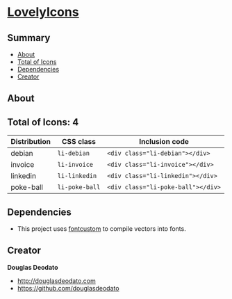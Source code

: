 # [LovelyIcons](http://www.douglasdeodato.com)


## Summary 

- [About](#about)
- [Total of Icons](#totaloficons)
- [Dependencies](#dependencies)
- [Creator](#creator)


## About

## Total of Icons: 4


| Distribution | CSS class                | Inclusion code
| -------------|--------------------------|-------------------------------------
| debian       | `li-debian`              | `<div class="li-debian"></div>`
| invoice      | `li-invoice`             | `<div class="li-invoice"></div>`
| linkedin     | `li-linkedin`            | `<div class="li-linkedin"></div>`
| poke-ball    | `li-poke-ball`           | `<div class="li-poke-ball"></div>`


## Dependencies ##
* This project uses [fontcustom](https://github.com/FontCustom/fontcustom) to compile vectors into fonts.




## Creator

**Douglas Deodato**

- <http://douglasdeodato.com>
- <https://github.com/douglasdeodato>